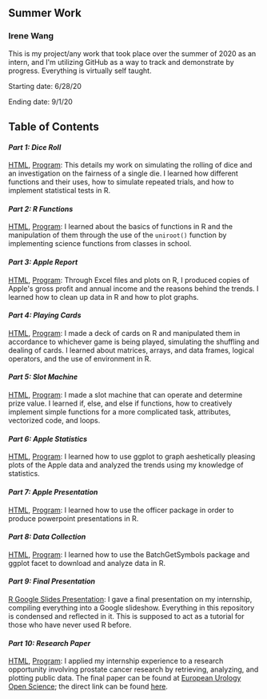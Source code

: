 
## Summer Work

### Irene Wang

This is my project/any work that took place over the summer of 2020 as an intern, and I'm utilizing GitHub as a way to track and demonstrate by progress. Everything is virtually self taught.

Starting date: 6/28/20

Ending date: 9/1/20

## **Table of Contents**

#### ***Part 1: Dice Roll*** 
[HTML](RMarkdown/diceroll.md), [Program](RMarkdown/diceroll.Rmd): 
This details my work on simulating the rolling of dice and an investigation on the fairness of a single die. I learned how different functions and their uses, how to simulate repeated trials, and how to implement statistical tests in R. 

#### ***Part 2: R Functions*** 
[HTML](RMarkdown/rfunctions.md), [Program](RMarkdown/rfunctions.Rmd): 
I learned about the basics of functions in R and the manipulation of them through the use of the `uniroot()` function by implementing science functions from classes in school.

#### ***Part 3: Apple Report*** 
[HTML](RMarkdown/applereport.md), [Program](RMarkdown/applereport.Rmd): 
Through Excel files and plots on R, I produced copies of Apple's gross profit and annual income and the reasons behind the trends. I learned how to clean up data in R and how to plot graphs.

#### ***Part 4: Playing Cards***
[HTML](RMarkdown/playingcards.md), [Program](RMarkdown/playingcards.Rmd): 
I made a deck of cards on R and manipulated them in accordance to whichever game is being played, simulating the shuffling and dealing of cards. I learned about matrices, arrays, and data frames, logical operators, and the use of environment in R.

#### ***Part 5: Slot Machine***
[HTML](RMarkdown/slotmachine.md), [Program](RMarkdown/slotmachine.Rmd):
I made a slot machine that can operate and determine prize value. I learned if, else, and else if functions, how to creatively implement simple functions for a more complicated task, attributes, vectorized code, and loops.

#### ***Part 6: Apple Statistics***
[HTML](RMarkdown/applestatistics.md), [Program](RMarkdown/applestatistics.Rmd):
I learned how to use ggplot to graph aeshetically pleasing plots of the Apple data and analyzed the trends using my knowledge of statistics.

#### ***Part 7: Apple Presentation***
[HTML](RMarkdown/applepresentation.md), [Program](RMarkdown/applepresentation.Rmd):
I learned how to use the officer package in order to produce powerpoint presentations in R.

#### ***Part 8: Data Collection***
[HTML](RMarkdown/datacollection.md), [Program](RMarkdown/datacollection.Rmd):
I learned how to use the BatchGetSymbols package and ggplot facet to download and analyze data in R.

#### ***Part 9: Final Presentation***
[R Google Slides Presentation](https://docs.google.com/presentation/d/19QzHweKEYZcfiyyd6kMPryq96DQQy1iu_Si0NWtOQ_k/edit?usp=sharing):
I gave a final presentation on my internship, compiling everything into a Google slideshow. Everything in this repository is condensed and reflected in it. This is supposed to act as a tutorial for those who have never used R before.

#### ***Part 10: Research Paper***
[HTML](RMarkdown/researchpaper.md), [Program](RMarkdown/researchpaper.Rmd):
I applied my internship experience to a research opportunity involving prostate cancer research by retrieving, analyzing, and plotting public data.
The final paper can be found at [European Urology Open Science](https://www.sciencedirect.com/journal/european-urology-open-science); the direct link can be found [here](https://www.eu-openscience.europeanurology.com/article/S2666-1683(20)35833-X/fulltext).


